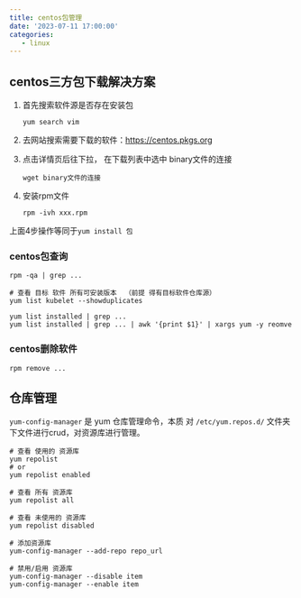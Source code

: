 ```yaml
---
title: centos包管理
date: '2023-07-11 17:00:00'
categories:
   - linux
---
```



## centos三方包下载解决方案

1. 首先搜索软件源是否存在安装包

   ```shell
   yum search vim 
   ```



2. 去网站搜索需要下载的软件：https://centos.pkgs.org

3. 点击详情页后往下拉， 在下载列表中选中 binary文件的连接

   ```shell
   wget binary文件的连接
   ```

4. 安装rpm文件

   ```shell
   rpm -ivh xxx.rpm
   ```

上面4步操作等同于`yum install 包`



### centos包查询

```shell
rpm -qa | grep ...

# 查看 目标 软件 所有可安装版本  （前提 得有目标软件仓库源）
yum list kubelet --showduplicates

yum list installed | grep ...
yum list installed | grep ... | awk '{print $1}' | xargs yum -y reomve 
```



### centos删除软件

```shell
rpm remove ...
```

## 仓库管理

`yum-config-manager` 是 yum 仓库管理命令，本质 对 `/etc/yum.repos.d/` 文件夹下文件进行crud，对资源库进行管理。

```shell
# 查看 使用的 资源库
yum repolist 
# or
yum repolist enabled

# 查看 所有 资源库
yum repolist all

# 查看 未使用的 资源库
yum repolist disabled

# 添加资源库
yum-config-manager --add-repo repo_url

# 禁用/启用 资源库
yum-config-manager --disable item
yum-config-manager --enable item

```
